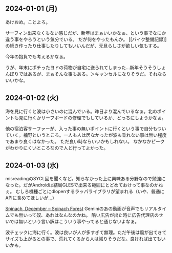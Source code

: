 ## 2024-01-01 (月)

あけおめ。ことよろ。

サーフィン出来なくもない感じだが、新年はまぁいいかなぁ、という事でなにか違う事をやろうという気分でいる。
だが何をやったもんか。
[[バイク整備記録]]の続き作ったり仕事したりしてもいいんだが、元旦らしさが欲しい気もする。

今年の抱負でも考えるかなぁ。

うが、年末にポチったヨドの荷物が自宅に送られてしまった…新年そうそうしょんぼりではあるが、まぁそんな事もある。＞キャンセルになりそうだ。それならいいかな。

## 2024-01-02 (火)

海を見に行くと波は小さいのに混んでいる。昨日より混んでいるなぁ。北のポイントも見に行くかサーフボードの修理でもしているか、どっちにしようかなぁ。

他の宿泊客サーファーが、入った事の無いポイントに行くという事で自分もついていく。楠野というところ。一人も人は居なかったが波も乗れない事は無い程度であまり良くはなかった。
ただ良い時ならいいかもしれない。
なかなかピークがわかりにくいところなので人と行ってよかった。

## 2024-01-03 (水)

misreadingのSYCL回を聞くなど。知らなかった上に興味ある分野なので勉強になった。だがAndroidは結局GLESで出来る範囲にとどめておけって事なのかねぇ。
むしろ機種ごとにdlopenするラッパライブラリが望まれる（いや、普通にAPIに含めてほしいが…）

[Spinach, December – Spinach Forest](https://records.dodgson.org/2023/12/31/spinach-december/) Geminiのあの動画が音声でもリアルタイムでも無いって奴、あれはなんなのかね。
酷い広告が出た時に広告代理店のせいでは無いという言い訳はこういう事やってると通じないよなぁ。

波チェックに海に行く。波は良いが人が多すぎて無理。ただ午後は風が出てきてサイズも上がるとの事で、荒れてくるから人は減りそうだな。良ければ出てもいいかも。